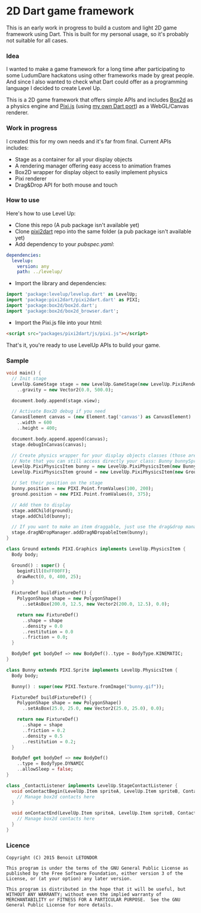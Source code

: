 # 2D Dart game framework

This is an early work in progress to build a custom and light 2D game framework using Dart. This is built for my personal usage, so it's probably not suitable for all cases.

### Idea

I wanted to make a game framework for a long time after participating to some LudumDare hackatons using other frameworks made by great people. And since I also wanted to check what Dart could offer as a programming language I decided to create Level Up.

This is a 2D game framework that offers simple APIs and includes [Box2d](http://box2d.org/) as a physics engine and [Pixi.js](http://www.pixijs.com/) (using [my own Dart port](https://github.com/benoitletondor/pixi2dart)) as a WebGL/Canvas renderer.

### Work in progress

I created this for my own needs and it's far from final. Current APIs includes:

- Stage as a container for all your display objects
- A rendering manager offering easy access to animation frames
- Box2D wrapper for display object to easily implement physics
- Pixi renderer
- Drag&Drop API for both mouse and touch

### How to use

Here's how to use Level Up:

- Clone this repo (A pub package isn't available yet)
- Clone [pixi2dart](https://github.com/benoitletondor/pixi2dart) repo into the same folder (a pub package isn't available yet)
- Add dependency to your _pubspec.yaml_:

```yaml
dependencies:
  levelup:
    version: any
    path: ../levelup/
```

- Import the library and dependencies:

```dart
import 'package:levelup/levelup.dart' as LevelUp;
import 'package:pixi2dart/pixi2dart.dart' as PIXI;
import 'package:box2d/box2d.dart';
import 'package:box2d/box2d_browser.dart';
```

- Import the Pixi.js file into your html:

```html
<script src="packages/pixi2dart/js/pixi.js"></script>
```

That's it, you're ready to use LevelUp APIs to build your game.

### Sample

```dart
void main() {
  // Init stage
  LevelUp.GameStage stage = new LevelUp.GameStage(new LevelUp.PixiRenderer(PIXI.autoDetectRenderer(600, 400)), new _ContactListener())
    ..gravity = new Vector2(0.0, 500.0);

  document.body.append(stage.view);

  // Activate Box2D debug if you need
  CanvasElement canvas = (new Element.tag('canvas') as CanvasElement)
    ..width = 600
    ..height = 400;

  document.body.append.append(canvas);
  stage.debugInCanvas(canvas);

  // Create physics wrapper for your display objects classes (those are physics enabled items, you can use _LevelUp.PixiItem_ if you don't want physics)
  // Note that you can still access directly your class: Bunny bunnySprite = bunny.item
  LevelUp.PixiPhysicsItem bunny = new LevelUp.PixiPhysicsItem(new Bunny()); 
  LevelUp.PixiPhysicsItem ground = new LevelUp.PixiPhysicsItem(new Ground());

  // Set their position on the stage
  bunny.position = new PIXI.Point.fromValues(100, 200);
  ground.position = new PIXI.Point.fromValues(0, 375);

  // Add them to display
  stage.addChild(ground);
  stage.addChild(bunny);

  // If you want to make an item draggable, just use the drag&drop manager
  stage.dragNDropManager.addDragNDropableItem(bunny);
}

class Ground extends PIXI.Graphics implements LevelUp.PhysicsItem {
  Body body;

  Ground() : super() {
    beginFill(0xFF00FF);
    drawRect(0, 0, 400, 25);
  }

  FixtureDef buildFixtureDef() {
    PolygonShape shape = new PolygonShape()
      ..setAsBox(200.0, 12.5, new Vector2(200.0, 12.5), 0.0);

    return new FixtureDef()
      ..shape = shape
      ..density = 0.0
      ..restitution = 0.0
      ..friction = 0.0;
  }

  BodyDef get bodyDef => new BodyDef()..type = BodyType.KINEMATIC;
}

class Bunny extends PIXI.Sprite implements LevelUp.PhysicsItem {
  Body body;

  Bunny() : super(new PIXI.Texture.fromImage("bunny.gif"));

  FixtureDef buildFixtureDef() {
    PolygonShape shape = new PolygonShape()
      ..setAsBox(25.0, 25.0, new Vector2(25.0, 25.0), 0.0);

    return new FixtureDef()
      ..shape = shape
      ..friction = 0.2
      ..density = 0.5
      ..restitution = 0.2;
  }

  BodyDef get bodyDef => new BodyDef()
    ..type = BodyType.DYNAMIC
    ..allowSleep = false;
}

class _ContactListener implements LevelUp.StageContactListener {
  void onContactBegin(LevelUp.Item spriteA, LevelUp.Item spriteB, Contact contact) {
  	// Manage box2d contacts here
  }

  void onContactEnd(LevelUp.Item spriteA, LevelUp.Item spriteB, Contact contact) {
  	// Manage box2d contacts here
  }
}

```

### Licence

    Copyright (C) 2015 Benoit LETONDOR

    This program is under the terms of the GNU General Public License as published by the Free Software Foundation, either version 3 of the License, or (at your option) any later version.

    This program is distributed in the hope that it will be useful, but WITHOUT ANY WARRANTY; without even the implied warranty of MERCHANTABILITY or FITNESS FOR A PARTICULAR PURPOSE.  See the GNU General Public License for more details.
